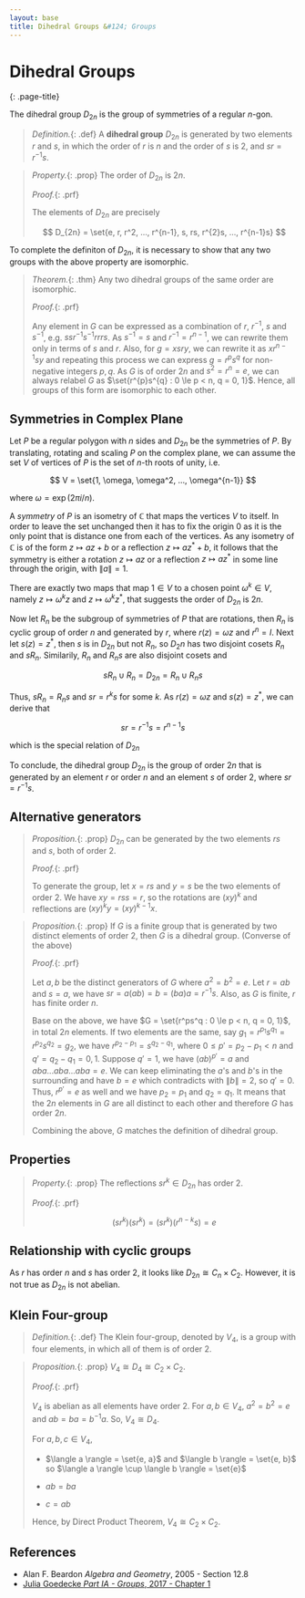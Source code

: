 ```yaml
---
layout: base
title: Dihedral Groups &#124; Groups
---
```


# Dihedral Groups
{: .page-title}

The dihedral group $D_{2n}$ is the group of symmetries of a regular $n$-gon.

> *Definition.*{: .def}
> A **dihedral group** $D_{2n}$ is generated by two elements $r$ and $s$, in which the order of $r$ is $n$ and the order of $s$ is $2$, and $sr = r^{-1}s$.

> *Property.*{: .prop}
> The order of $D_{2n}$ is $2n$.
>
> *Proof.*{: .prf}
>
> The elements of $D_{2n}$ are precisely
>
> $$
  D_{2n} = \set{e, r, r^2, ..., r^{n-1}, s, rs, r^{2}s, ..., r^{n-1}s}
  $$

To complete the definiton of $D_{2n}$, it is necessary to show that any two groups with the above property are isomorphic.

> *Theorem.*{: .thm}
> Any two dihedral groups of the same order are isomorphic.
>
> *Proof.*{: .prf}
>
> Any element in $G$ can be expressed as a combination of $r$, $r^{-1}$, $s$ and $s^{-1}$, e.g. $ssr^{-1}s^{-1}rrrs$.
> As $s^{-1} = s$ and $r^{-1} = r^{n-1}$, we can rewrite them only in terms of $s$ and $r$.
> Also, for $g = xsry$, we can rewrite it as $xr^{n-1}sy$ and repeating this process we can express $g = r^{p}s^{q}$ for non-negative integers $p, q$.
> As $G$ is of order $2n$ and $s^2 = r^n = e$, we can always relabel $G$ as $\set{r^{p}s^{q} : 0 \le p < n, q = 0, 1}$.
> Hence, all groups of this form are isomorphic to each other.

## Symmetries in Complex Plane

Let $P$ be a regular polygon with $n$ sides and $D_{2n}$ be the symmetries of $P$.
By translating, rotating and scaling $P$ on the complex plane, we can assume the set $V$ of vertices of $P$ is the set of $n$-th roots of unity, i.e.

$$
V = \set{1, \omega, \omega^2, ..., \omega^{n-1}}
$$

where $\omega = \exp(2\pi i/n)$.

A _symmetry_ of $P$ is an isometry of $\mathbb{C}$ that maps the vertices $V$ to itself.
In order to leave the set unchanged then it has to fix the origin $0$ as it is the only point that is distance one from each of the vertices.
As any isometry of $\mathbb{C}$ is of the form $z \mapsto az + b$ or a reflection $z \mapsto az^{\ast} + b$,
it follows that the symmetry is either a rotation $z \mapsto az$ or a reflection $z \mapsto az^{\ast}$ in some line through the origin, with $\|a\| = 1$.

There are exactly two maps that map $1 \in V$ to a chosen point $\omega^k \in V$,
namely $z \mapsto \omega^kz$ and $z \mapsto \omega^kz^{\ast}$, that suggests the order of $D_{2n}$ is $2n$.

Now let $R_n$ be the subgroup of symmetries of $P$ that are rotations, then $R_n$ is cyclic group of order $n$ and generated by $r$, where $r(z) = \omega z$ and $r^n = I$.
Next let $s(z) = z^{\ast}$, then $s$ is in $D_{2n}$ but not $R_n$, so $D_2n$ has two disjoint cosets $R_n$ and $sR_n$. Similarily, $R_n$ and $R_ns$ are also disjoint cosets and

$$
sR_n \cup R_n = D_{2n} = R_n \cup R_ns
$$

Thus, $sR_n = R_ns$ and $sr = r^{k}s$ for some $k$. As $r(z) = \omega z$ and $s(z) = z^{\ast}$, we can derive that

$$
sr = r^{-1}s = r^{n-1}s
$$

which is the special relation of $D_{2n}$

To conclude, the dihedral group $D_{2n}$ is the group of order $2n$ that is generated by an element $r$ or order $n$ and an element $s$ of order $2$, where $sr = r^{-1}s$.

## Alternative generators

> *Proposition.*{: .prop}
> $D_{2n}$ can be generated by the two elements $rs$ and $s$, both of order $2$.
>
> *Proof.*{: .prf}
>
> To generate the group, let $x = rs$ and $y = s$ be the two elements of order $2$.
> We have $xy = rss = r$, so the rotations are $(xy)^k$ and reflections are $(xy)^ky = (xy)^{k-1}x$.

> *Proposition.*{: .prop}
> If $G$ is a finite group that is generated by two distinct elements of order $2$, then $G$ is a dihedral group. (Converse of the above)
>
> *Proof.*{: .prf}
>
> Let $a, b$ be the distinct generators of $G$ where $a^2 = b^2 = e$.
> Let $r = ab$ and $s = a$, we have $sr = a(ab) = b = (ba)a = r^{-1}s$.
> Also, as $G$ is finite, $r$ has finite order $n$.
>
> Base on the above, we have $G = \set{r^ps^q : 0 \le p < n, q = 0, 1}$, in total $2n$ elements.
> If two elements are the same, say $g_1 = r^{p_1}s^{q_1} = r^{p_2}s^{q_2} = g_2$, we have $r^{p_2 - p_1} = s^{q_2 - q_1}$, where $0 \le p' = p_2 - p_1 < n$ and $q' = q_2 - q_1 = 0, 1$.
> Suppose $q' = 1$, we have $(ab)^{p'} = a$ and $aba...aba...aba = e$. We can keep eliminating the $a$'s and $b$'s in the surrounding and have $b = e$ which contradicts with $\|b\| = 2$, so $q' = 0$.
> Thus, $r^{p'} = e$ as well and we have $p_2 = p_1$ and $q_2 = q_1$. It means that the $2n$ elements in $G$ are all distinct to each other and therefore $G$ has order $2n$.
>
> Combining the above, $G$ matches the definition of dihedral group.

## Properties

> *Property.*{: .prop}
> The reflections $sr^k \in D_{2n}$ has order $2$.
>
> *Proof.*{: .prf}
>
> $$
  (sr^k)(sr^k) = (sr^k)(r^{n-k}s) = e
  $$

## Relationship with cyclic groups

As $r$ has order $n$ and $s$ has order $2$, it looks like $D_{2n} \cong C_n \times C_2$.
However, it is not true as $D_{2n}$ is not abelian.

## Klein Four-group

> *Definition.*{: .def}
> The Klein four-group, denoted by $V_4$, is a group with four elements, in which all of them is of order $2$.

> *Proposition.*{: .prop}
> $V_4 \cong D_4 \cong C_2 \times C_2$.
>
> *Proof.*{: .prf}
>
> $V_4$ is abelian as all elements have order $2$.
> For $a, b \in V_4$, $a^2 = b^2 = e$ and $ab = ba = b^{-1}a$. So, $V_4 \cong D_4$.
>
> For $a, b, c \in V_4$,
>
> + $\langle a \rangle = \set{e, a}$ and $\langle b \rangle = \set{e, b}$ so $\langle a \rangle \cup \langle b \rangle = \set{e}$
>
> + $ab = ba$
>
> + $c = ab$
>
> Hence, by Direct Product Theorem, $V_4 \cong C_2 \times C_2$.

## References

* Alan F. Beardon _Algebra and Geometry_, 2005 - Section 12.8
* [Julia Goedecke _Part IA - Groups_, 2017 - Chapter 1](https://www.julia-goedecke.de/pdf/GroupsNotes.pdf)
